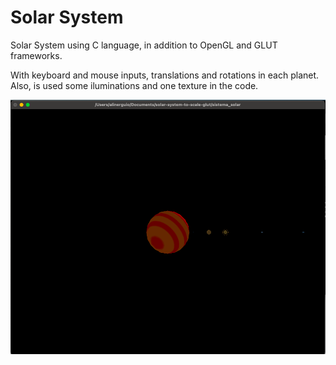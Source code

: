 # Solar System

Solar System using C language, in addition to OpenGL and GLUT frameworks. 

With keyboard and mouse inputs, translations and rotations in each planet. Also, is used some iluminations and one texture in the code.

![Result of The Code With Lights On](https://github.com/alinerguio/solar-system-to-scale-glut/blob/main/result_light_on.png)


